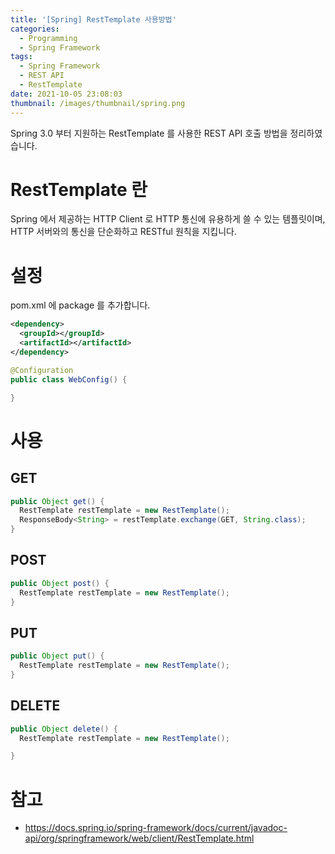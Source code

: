 ```yaml
---
title: '[Spring] RestTemplate 사용방법'
categories:
  - Programming
  - Spring Framework
tags:
  - Spring Framework
  - REST API
  - RestTemplate
date: 2021-10-05 23:08:03
thumbnail: /images/thumbnail/spring.png
---
```


Spring 3.0 부터 지원하는 RestTemplate 를 사용한 REST API 호출 방법을 정리하였습니다.

# RestTemplate 란

Spring 에서 제공하는 HTTP Client 로 HTTP 통신에 유용하게 쓸 수 있는 템플릿이며, HTTP 서버와의 통신을 단순화하고 RESTful 원칙을 지킵니다.

# 설정

pom.xml 에 package 를 추가합니다.

```xml
<dependency>
  <groupId></groupId>
  <artifactId></artifactId>
</dependency>
```

```java
@Configuration
public class WebConfig() {

}
```

# 사용

## GET

```java
public Object get() {
  RestTemplate restTemplate = new RestTemplate();
  ResponseBody<String> = restTemplate.exchange(GET, String.class);
}
```

## POST

```java
public Object post() {
  RestTemplate restTemplate = new RestTemplate();
}
```

## PUT

```java
public Object put() {
  RestTemplate restTemplate = new RestTemplate();
}
```

## DELETE

```java
public Object delete() {
  RestTemplate restTemplate = new RestTemplate();

}
```

# 참고

- https://docs.spring.io/spring-framework/docs/current/javadoc-api/org/springframework/web/client/RestTemplate.html

